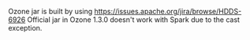 Ozone jar is built by using https://issues.apache.org/jira/browse/HDDS-6926
Official jar in Ozone 1.3.0 doesn't work with Spark due to the cast exception.

